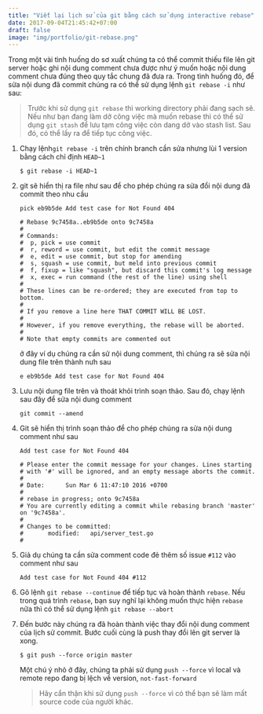 ```yaml
---
title: "Viết lại lịch sử của git bằng cách sử dụng interactive rebase"
date: 2017-09-04T21:45:42+07:00
draft: false
image: "img/portfolio/git-rebase.png"
---
```


Trong một vài tình huống do sơ xuất chúng ta có thể commit thiếu file lên git server hoặc ghi nội dung comment chưa được như ý muốn hoặc nội dung comment chưa đúng theo quy tắc chung đã đưa ra. Trong tình huống đó, để sửa nội dung đã commit chúng ra có thể  sử dụng lệnh `git rebase -i` như sau:

> Trước khi sử dụng `git rebase` thì working directory phải đang sạch sẽ. Nếu như bạn đang làm dở công việc mà muốn rebase thì có thể sử dụng `git stash` để lưu tạm công việc còn dang dở vào stash list. Sau đó, có thể lấy ra để tiếp tục công việc.

1. Chạy lệnh`git rebase -i` trên chính branch cần sửa nhưng lùi 1 version bằng cách chỉ định `HEAD~1`

	```
	$ git rebase -i HEAD~1
	```
2. git sẽ hiển thị ra file như sau để cho phép chúng ra sửa đổi nội dung đã commit theo nhu cầu

	```
	pick eb9b5de Add test case for Not Found 404

    # Rebase 9c7458a..eb9b5de onto 9c7458a
    #
    # Commands:
    #  p, pick = use commit
    #  r, reword = use commit, but edit the commit message
    #  e, edit = use commit, but stop for amending
    #  s, squash = use commit, but meld into previous commit
    #  f, fixup = like "squash", but discard this commit's log message
    #  x, exec = run command (the rest of the line) using shell
    #
    # These lines can be re-ordered; they are executed from top to bottom.
    #
    # If you remove a line here THAT COMMIT WILL BE LOST.
    #
    # However, if you remove everything, the rebase will be aborted.
    #
    # Note that empty commits are commented out
 	```

	ở đây ví dụ chúng ra cần sử nội dung comment, thì chúng ra sẽ sửa nội dung file trên thành nưh sau

	```
	e eb9b5de Add test case for Not Found 404
	```

3. Lưu nội dung file trên và thoát khỏi trình soạn thảo. Sau đó, chạy lệnh sau đây để sửa nội dung comment
	```
	git commit --amend 
    ```
 
4. Git sẽ hiển thị trình soạn thảo để cho phép chúng ra sửa nội dung comment như sau
	```
    Add test case for Not Found 404

    # Please enter the commit message for your changes. Lines starting
    # with '#' will be ignored, and an empty message aborts the commit.
    #
    # Date:      Sun Mar 6 11:47:10 2016 +0700
    #
    # rebase in progress; onto 9c7458a
    # You are currently editing a commit while rebasing branch 'master' on '9c7458a'.
    #
    # Changes to be committed:
    #       modified:   api/server_test.go
    #    
    ```
 
5. Giả dụ chúng ta cần sửa comment code đẻ thêm số issue `#112` vào comment như sau
	```
    Add test case for Not Found 404 #112
	```

6. Gõ lệnh `git rebase --continue` để tiếp tục và hoàn thành `rebase`. Nếu trong quá trình `rebase`, bạn suy nghĩ lại không muốn thực hiện `rebase` nữa thì có thể sử dụng lệnh `git rebase --abort`

7. Đến bước này chúng ra đã hoàn thành việc thay đổi nội dung comment của lịch sử commit. Bước cuối cùng là push thay đổi lên git server là xong.
	```
    $ git push --force origin master
    ```
 
 	Một chú ý nhỏ ở đây, chúng ta phải sử dụng `push --force` vì local và remote repo đang bị lệch về version, `not-fast-forward`
 
	> Hãy cẩn thận khi sử dụng `push --force` vì có thể bạn sẽ làm mất source code của người khác.

